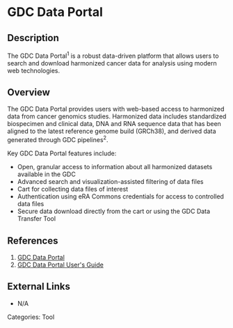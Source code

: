 # GDC Data Portal #
## Description ##
The GDC Data Portal<sup>1</sup> is a robust data-driven platform that allows users to search and download harmonized cancer data for analysis using modern web technologies.
## Overview ##
The GDC Data Portal provides users with web-based access to harmonized data from cancer genomics studies. Harmonized data includes standardized biospecimen and clinical data, DNA and RNA sequence data that has been aligned to the latest reference genome build (GRCh38), and derived data generated through GDC pipelines<sup>2</sup>.

Key GDC Data Portal features include:

* Open, granular access to information about all harmonized datasets available in the GDC
* Advanced search and visualization-assisted filtering of data files
* Cart for collecting data files of interest
* Authentication using eRA Commons credentials for access to controlled data files
* Secure data download directly from the cart or using the GDC Data Transfer Tool

## References ##
1. [GDC Data Portal](https://portal.gdc.cancer.gov)
2. [GDC Data Portal User's Guide](/Data_Portal/Users_Guide/quick_start.md)

## External Links ##
* N/A

Categories: Tool
